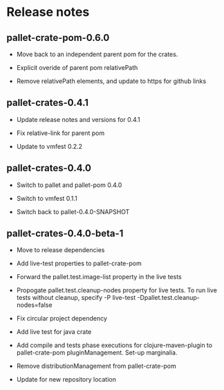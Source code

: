 # Release notes

## pallet-crate-pom-0.6.0

- Move back to an independent parent pom for the crates.

- Explicit overide of parent pom relativePath

- Remove relativePath elements, and update to https for github links


## pallet-crates-0.4.1

- Update release notes and versions for 0.4.1

- Fix relative-link for parent pom

- Update to vmfest 0.2.2


## pallet-crates-0.4.0

- Switch to pallet and pallet-pom 0.4.0

- Switch to vmfest 0.1.1

- Switch back to pallet-0.4.0-SNAPSHOT


## pallet-crates-0.4.0-beta-1

- Move to release dependencies

- Add live-test properties to pallet-crate-pom

- Forward the pallet.test.image-list property in the live tests

- Propogate pallet.test.cleanup-nodes property for live tests.
  To run live tests without cleanup, specify
    -P live-test -Dpallet.test.cleanup-nodes=false

- Fix circular project dependency

- Add live test for java crate

- Add compile and tests phase executions for clojure-maven-plugin to
  pallet-crate-pom pluginManagement. Set-up marginalia.

- Remove distributionManagement from pallet-crate-pom

- Update for new repository location

